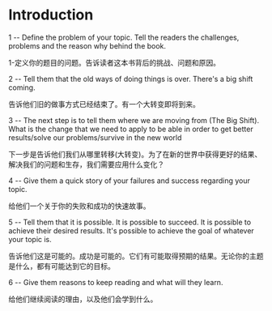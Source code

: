 # Introduction


1 -- Define the problem of your topic. Tell the readers the challenges,
problems and the reason why behind the book.

1-定义你的题目的问题。告诉读者这本书背后的挑战、问题和原因。

2 -- Tell them that the old ways of doing things is over. There's a big
shift coming.

告诉他们旧的做事方式已经结束了。有一个大转变即将到来。

3 -- The next step is to tell them where we are moving from (The Big
Shift). What is the change that we need to apply to be able in order to
get better results/solve our problems/survive in the new world

下一步是告诉他们我们从哪里转移(大转变)。为了在新的世界中获得更好的结果、解决我们的问题和生存，我们需要应用什么变化？

4 -- Give them a quick story of your failures and success regarding your
topic.

给他们一个关于你的失败和成功的快速故事。

5 -- Tell them that it is possible. It is possible to succeed. It is
possible to achieve their desired results. It's possible to achieve the
goal of whatever your topic is.

告诉他们这是可能的。成功是可能的。它们有可能取得预期的结果。无论你的主题是什么，都有可能达到它的目标。

6 -- Give them reasons to keep reading and what will they learn.

给他们继续阅读的理由，以及他们会学到什么。
